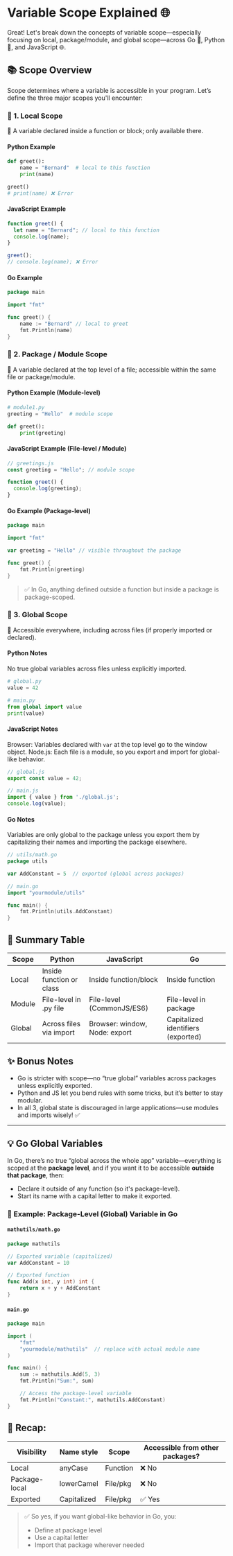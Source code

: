 # Variable Scope Explained 🌐

Great! Let's break down the concepts of variable scope—especially focusing on local, package/module, and global scope—across Go 🪻, Python 🐍, and JavaScript 🌐.

## 📚 Scope Overview

Scope determines where a variable is accessible in your program. Let’s define the three major scopes you'll encounter:

### 🔸 1. Local Scope

🧠 A variable declared inside a function or block; only available there.

#### **Python Example**
```python
def greet():
    name = "Bernard"  # local to this function
    print(name)

greet()
# print(name) ❌ Error
```

#### **JavaScript Example**
```javascript
function greet() {
  let name = "Bernard"; // local to this function
  console.log(name);
}

greet();
// console.log(name); ❌ Error
```

#### **Go Example**
```go
package main

import "fmt"

func greet() {
    name := "Bernard" // local to greet
    fmt.Println(name)
}
```

### 🔸 2. Package / Module Scope
🧠 A variable declared at the top level of a file; accessible within the same file or package/module.

#### **Python Example (Module-level)**
```python
# module1.py
greeting = "Hello"  # module scope

def greet():
    print(greeting)
```

#### **JavaScript Example (File-level / Module)**
```javascript
// greetings.js
const greeting = "Hello"; // module scope

function greet() {
  console.log(greeting);
}
```

#### **Go Example (Package-level)**
```go
package main

import "fmt"

var greeting = "Hello" // visible throughout the package

func greet() {
    fmt.Println(greeting)
}
```
> ✅ In Go, anything defined outside a function but inside a package is package-scoped.

### 🔸 3. Global Scope
🧠 Accessible everywhere, including across files (if properly imported or declared).

#### **Python Notes**
No true global variables across files unless explicitly imported.
```python
# global.py
value = 42

# main.py
from global import value
print(value)
```

#### **JavaScript Notes**
Browser: Variables declared with `var` at the top level go to the window object.
Node.js: Each file is a module, so you export and import for global-like behavior.
```javascript
// global.js
export const value = 42;

// main.js
import { value } from './global.js';
console.log(value);
```

#### **Go Notes**
Variables are only global to the package unless you export them by capitalizing their names and importing the package elsewhere.
```go
// utils/math.go
package utils

var AddConstant = 5  // exported (global across packages)

// main.go
import "yourmodule/utils"

func main() {
    fmt.Println(utils.AddConstant)
}
```

## 🧠 Summary Table

| Scope          | Python                   | JavaScript                   | Go                                  |
|----------------|--------------------------|------------------------------|-------------------------------------|
| Local          | Inside function or class | Inside function/block        | Inside function                     |
| Module         | File-level in .py file   | File-level (CommonJS/ES6)    | File-level in package               |
| Global         | Across files via import  | Browser: window, Node: export| Capitalized identifiers (exported) |

## ✨ Bonus Notes
- Go is stricter with scope—no “true global” variables across packages unless explicitly exported.
- Python and JS let you bend rules with some tricks, but it’s better to stay modular.
- In all 3, global state is discouraged in large applications—use modules and imports wisely! ✅

---

## 💡 Go Global Variables

In Go, there’s no true “global across the whole app” variable—everything is scoped at the **package level**, and if you want it to be accessible **outside that package**, then:

- Declare it outside of any function (so it's package-level).
- Start its name with a capital letter to make it exported.

### 📆 Example: Package-Level (Global) Variable in Go

#### `mathutils/math.go`
```go
package mathutils

// Exported variable (capitalized)
var AddConstant = 10

// Exported function
func Add(x int, y int) int {
    return x + y + AddConstant
}
```

#### `main.go`
```go
package main

import (
    "fmt"
    "yourmodule/mathutils"  // replace with actual module name
)

func main() {
    sum := mathutils.Add(5, 3)
    fmt.Println("Sum:", sum)

    // Access the package-level variable
    fmt.Println("Constant:", mathutils.AddConstant)
}
```

## 🔁 Recap:

| Visibility     | Name style     | Scope     | Accessible from other packages? |
|----------------|----------------|-----------|---------------------------------|
| Local          | anyCase        | Function  | ❌ No                         |
| Package-local  | lowerCamel     | File/pkg  | ❌ No                         |
| Exported       | Capitalized    | File/pkg  | ✅ Yes                        |

> ✅ So yes, if you want global-like behavior in Go, you:
> - Define at package level
> - Use a capital letter
> - Import that package wherever needed